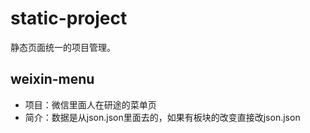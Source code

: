 # static-project
静态页面统一的项目管理。
## weixin-menu
- 项目：微信里面人在研途的菜单页
- 简介：数据是从json.json里面去的，如果有板块的改变直接改json.json